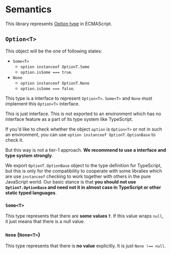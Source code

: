 # Semantics

This library represents [Option type](http://en.wikipedia.org/wiki/Option_type) in ECMAScript.

## `Option<T>`

This object will be the one of following states:

* `Some<T>`
    * `option instanceof OptionT.Some`
    * `option.isSome === true`.
* `None`
    * `option instanceof OptionT.None`
    * `option.isSome === false`.


This type is a interface to represent `Option<T>`.
`Some<T>` and `None` must implement this `Option<T>` interface.

This is just interface. This is not exported to an environment
which has no interface feature as a part of its type system like TypeScript.

If you'd like to check whether the object `option` is `Option<T>` or not in such an environment,
you can use `option instanceof OptionT.OptionBase` to check it.

But this way is not a tier-1 approach. __We recommend to use a interface and type system strongly__.

We export `OptionT.OptionBase` object to the type definition for TypeScript, but this is only for
the compatibility to cooperate with some libralies which are use `instanceof` checking
to work together with others in the pure JavaScript world.
Our basic stance is that __you should not use `OptionT.OptionBase`
and need not it in almost case in TypeScript or other static typed languages__.

### `Some<T>`

This type represents that there are **some values `T`**.
If this value wraps `null`, it just means that there is a null value.


### `None` (`None<T>`)

This type represents that there is **no value** explicitly.
It is just `None !== null`.
